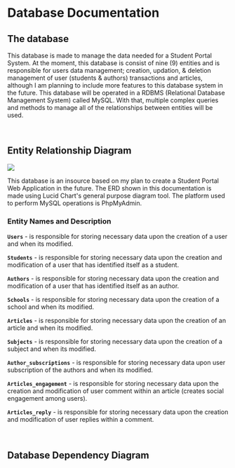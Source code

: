# Database Documentation

## The database

This database is made to manage the data needed for a Student Portal System. At the moment, this database is consist of nine (9) entities and is responsible for users data management; creation, updation, & deletion management of user (students & authors) transactions and articles, although I am planning to include more features to this database system in the future. This database will be operated in a RDBMS (Relational Database Management System) called MySQL. With that, multiple complex queries and methods to manage all of the relationships between entities will be used.

<br />

## Entity Relationship Diagram

<img src="https://raw.githubusercontent.com/centino90/Advance-Database-Documentation/3d6b5b4dab9c31c4fb25daf66279319192273609/img/ERD.svg"/>

This database is an insource based on my plan to create a Student Portal Web Application in the future. The ERD shown in this documentation is made using Lucid Chart's general purpose diagram tool. The platform used to perform MySQL operations is PhpMyAdmin.

### Entity Names and Description

**`Users`** - is responsible for storing necessary data upon the creation of a user and when its modified.

**`Students`** - is responsible for storing necessary data upon the creation and modification of a user that has identified itself as a student.

**`Authors`** - is responsible for storing necessary data upon the creation and modification of a user that has identified itself as an author.

**`Schools`** - is responsible for storing necessary data upon the creation of a school and when its modified.

**`Articles`** - is responsible for storing necessary data upon the creation of an article and when its modified.

**`Subjects`** - is responsible for storing necessary data upon the creation of a subject and when its modified.

**`Author_subscriptions`** - is responsible for storing necessary data upon user subscription of the authors and when its modified.

**`Articles_engagement`** - is responsible for storing necessary data upon the creation and modification of user comment within an article (creates social engagement among users).

**`Articles_reply`** - is responsible for storing necessary data upon the creation and modification of user replies within a comment.

<br />

## Database Dependency Diagram
